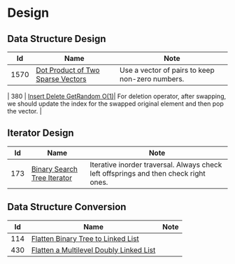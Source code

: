 # Design

## Data Structure Design
| Id      | Name                                        | Note               |
|---------|---------------------------------------------|--------------------|
| 1570     |  <a href="https://github.com/ZSShen/Hacking-Tech-Interview/blob/main/AlgorithmDesign/src/1570_Dot_Product_of_Two_Sparse_Vectors.cpp" target="_blank">Dot Product of Two Sparse Vectors</a>| Use a vector of pairs to keep non-zero numbers. |

| 380     |  <a href="https://github.com/ZSShen/Hacking-Tech-Interview/blob/main/AlgorithmDesign/src/380_Insert_Delete_GetRandom_O(1).cpp" target="_blank">Insert Delete GetRandom O(1)</a>| For deletion operator, after swapping, we should update the index for the swapped original element and then pop the vector. |


## Iterator Design
| Id      | Name                                        | Note               |
|---------|---------------------------------------------|--------------------|
| 173     |  <a href="https://github.com/ZSShen/Hacking-Tech-Interview/blob/main/AlgorithmDesign/src/173_Binary_Search_Tree_Iterator.cpp" target="_blank">Binary Search Tree Iterator</a>| Iterative inorder traversal. Always check left offsprings and then check right ones. |


## Data Structure Conversion
| Id      | Name                                        | Note               |
|---------|---------------------------------------------|--------------------|
| 114     |  <a href="https://github.com/ZSShen/Hacking-Tech-Interview/blob/main/AlgorithmDesign/src/114_Flatten_Binary_Tree_to_Linked_List.cpp" target="_blank">Flatten Binary Tree to Linked List</a>|  |
| 430     |  <a href="https://github.com/ZSShen/Hacking-Tech-Interview/blob/main/AlgorithmDesign/src/430_Flatten_a_Multilevel_Doubly_Linked_List.cpp" target="_blank">Flatten a Multilevel Doubly Linked List</a>|  |
